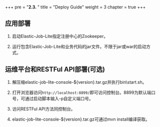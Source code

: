 +++
pre = "<b>2.3. </b>"
title = "Deploy Guide"
weight = 3
chapter = true
+++

## 应用部署

1. 启动Elastic-Job-Lite指定注册中心的Zookeeper。

2. 运行包含Elastic-Job-Lite和业务代码的jar文件。不限于jar或war的启动方式。

## 运维平台和RESTFul API部署(可选)

1. 解压缩elastic-job-lite-console-${version}.tar.gz并执行bin\start.sh。

2. 打开浏览器访问`http://localhost:8899/`即可访问控制台。8899为默认端口号，可通过启动脚本输入-p自定义端口号。

3. 访问RESTFul API方法同控制台。

4. elastic-job-lite-console-${version}.tar.gz可通过mvn install编译获取。
